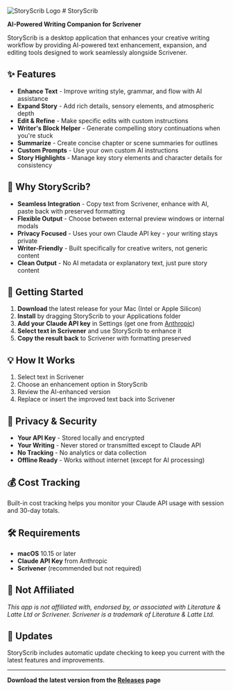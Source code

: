 ![StoryScrib Logo](https://storyscrib.ai/images/MediumLogo.png) # StoryScrib 

**AI-Powered Writing Companion for Scrivener**

StoryScrib is a desktop application that enhances your creative writing workflow by providing AI-powered text enhancement, expansion, and editing tools designed to work seamlessly alongside Scrivener.

## ✨ Features

- **Enhance Text** - Improve writing style, grammar, and flow with AI assistance
- **Expand Story** - Add rich details, sensory elements, and atmospheric depth
- **Edit & Refine** - Make specific edits with custom instructions
- **Writer's Block Helper** - Generate compelling story continuations when you're stuck
- **Summarize** - Create concise chapter or scene summaries for outlines
- **Custom Prompts** - Use your own custom AI instructions
- **Story Highlights** - Manage key story elements and character details for consistency

## 🎯 Why StoryScrib?

- **Seamless Integration** - Copy text from Scrivener, enhance with AI, paste back with preserved formatting
- **Flexible Output** - Choose between external preview windows or internal modals
- **Privacy Focused** - Uses your own Claude API key - your writing stays private
- **Writer-Friendly** - Built specifically for creative writers, not generic content
- **Clean Output** - No AI metadata or explanatory text, just pure story content

## 🚀 Getting Started

1. **Download** the latest release for your Mac (Intel or Apple Silicon)
2. **Install** by dragging StoryScrib to your Applications folder
3. **Add your Claude API key** in Settings (get one from [Anthropic](https://console.anthropic.com/))
4. **Select text in Scrivener** and use StoryScrib to enhance it
5. **Copy the result back** to Scrivener with formatting preserved

## 💡 How It Works

1. Select text in Scrivener
2. Choose an enhancement option in StoryScrib
3. Review the AI-enhanced version
4. Replace or insert the improved text back into Scrivener

## 🔐 Privacy & Security

- **Your API Key** - Stored locally and encrypted
- **Your Writing** - Never stored or transmitted except to Claude API
- **No Tracking** - No analytics or data collection
- **Offline Ready** - Works without internet (except for AI processing)

## 💰 Cost Tracking

Built-in cost tracking helps you monitor your Claude API usage with session and 30-day totals.

## 🛠️ Requirements

- **macOS** 10.15 or later
- **Claude API Key** from Anthropic
- **Scrivener** (recommended but not required)

## 📝 Not Affiliated

*This app is not affiliated with, endorsed by, or associated with Literature & Latte Ltd or Scrivener. Scrivener is a trademark of Literature & Latte Ltd.*

## 🔄 Updates

StoryScrib includes automatic update checking to keep you current with the latest features and improvements.

---

**Download the latest version from the [Releases](../../releases) page**
